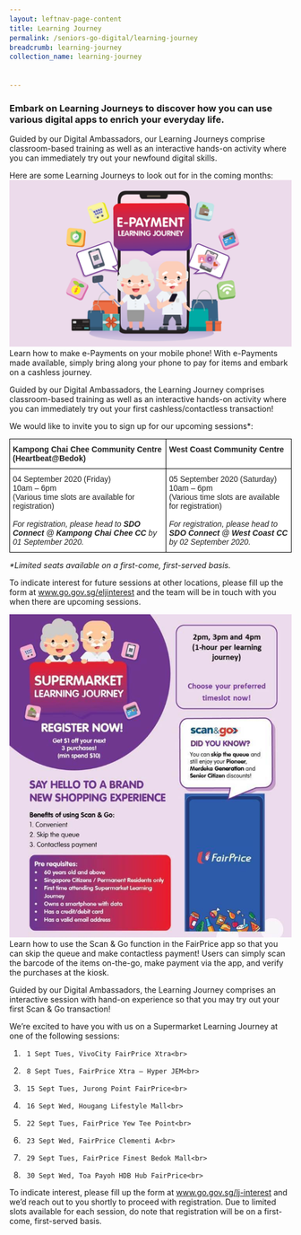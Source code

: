 ```yaml
---
layout: leftnav-page-content
title: Learning Journey
permalink: /seniors-go-digital/learning-journey
breadcrumb: learning-journey
collection_name: learning-journey


---
```

<h3>Embark on Learning Journeys to discover how you can use various digital apps to enrich your everyday life.</h3>

Guided by our Digital Ambassadors, our Learning Journeys comprise classroom-based training as well as an interactive hands-on activity where you can immediately try out your newfound digital skills.<br>

Here are some Learning Journeys to look out for in the coming months:<br>
![pasa](/images/seniors-go-digital/Learning%20Journey.png)
Learn how to make e-Payments on your mobile phone! With e-Payments made available, simply bring along your phone to pay for items and embark on a cashless journey.<br>

Guided by our Digital Ambassadors, the Learning Journey comprises classroom-based training as well as an interactive hands-on activity where you can immediately try out your first cashless/contactless transaction!<br>

We would like to invite you to sign up for our upcoming sessions*:<br>

<style type="text/css">
.tg  {border-collapse:collapse;border-spacing:0;}
.tg td{border-color:black;border-style:solid;border-width:1px;font-family:Arial, sans-serif;font-size:14px;
  overflow:hidden;padding:10px 5px;word-break:normal;}
.tg th{border-color:black;border-style:solid;border-width:1px;font-family:Arial, sans-serif;font-size:14px;
  font-weight:normal;overflow:hidden;padding:10px 5px;word-break:normal;}
.tg .tg-l2bf{background-color:#FFF;color:#222;font-weight:bold;text-align:left;vertical-align:top}
.tg .tg-tsok{background-color:#FFF;color:#222;text-align:left;vertical-align:top}
@media screen and (max-width: 767px) {.tg {width: auto !important;}.tg col {width: auto !important;}.tg-wrap {overflow-x: auto;-webkit-overflow-scrolling: touch;}}</style>
<div class="tg-wrap"><table class="tg">
<tbody>
  <tr>
    <td class="tg-l2bf">Kampong Chai Chee Community Centre (Heartbeat@Bedok)</td>
    <td class="tg-l2bf">West Coast Community Centre</td>
  </tr>
  <tr>
    <td class="tg-tsok">04 September 2020 (Friday)<br>10am – 6pm<br>(Various time slots are available for registration)<br> <br><span style="font-style:italic">For registration, please head to </span><span style="font-weight:bold;font-style:italic">SDO Connect @ Kampong Chai Chee CC</span><span style="font-style:italic"> by 01 September 2020.</span></td>
    <td class="tg-tsok">05 September 2020 (Saturday)<br>10am – 6pm<br>(Various time slots are available for registration)<br> <br><span style="font-style:italic">For registration, please head to </span><span style="font-weight:bold;font-style:italic">SDO Connect @ West Coast CC </span><span style="font-style:italic">by 02 September 2020.</span></td>
  </tr>
</tbody>
</table></div>

_*Limited seats available on a first-come, first-served basis._

To indicate interest for future sessions at other locations, please fill up the form at www.go.gov.sg/eljinterest and the team will be in touch with you when there are upcoming sessions.

![pasa](/images/seniors-go-digital/Learning%20Journey%202.jpg)
Learn how to use the Scan & Go function in the FairPrice app so that you can skip the queue and make contactless payment! Users can simply scan the barcode of the items on-the-go, make payment via the app, and verify the purchases at the kiosk.<br>

Guided by our Digital Ambassadors, the Learning Journey comprises an interactive session with hand-on experience so that you may try out your first Scan & Go transaction!<br>

We’re excited to have you with us on a Supermarket Learning Journey at one of the following sessions:<br>

1)      1 Sept Tues, VivoCity FairPrice Xtra<br>
2)      8 Sept Tues, FairPrice Xtra – Hyper JEM<br>
3)      15 Sept Tues, Jurong Point FairPrice<br>
4)      16 Sept Wed, Hougang Lifestyle Mall<br>
5)      22 Sept Tues, FairPrice Yew Tee Point<br>
6)      23 Sept Wed, FairPrice Clementi A<br>
7)      29 Sept Tues, FairPrice Finest Bedok Mall<br>
8)      30 Sept Wed, Toa Payoh HDB Hub FairPrice<br>

To indicate interest, please fill up the form at www.go.gov.sg/lj-interest and we’d reach out to you shortly to proceed with registration. Due to limited slots available for each session, do note that registration will be on a first-come, first-served basis.
